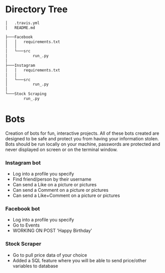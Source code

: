 # Directory Tree

```bash
│   .travis.yml
│   README.md

├───Facebook
│   │   requirements.txt
│   │
│   └───src
│           run_.py
│
├───Instagram
│   │   requirements.txt
│   │
│   └───src
│           run_.py
│
└───Stock Scraping
        run_.py
```
# Bots
Creation of bots for fun, interactive projects. All of these bots created are designed to be safe and protect you from having your information stolen. Bots should be run locally on your machine, passwords are protected and never displayed on screen or on the terminal window.

### Instagram bot
  - Log into a profile you specify
  - Find friend/person by their username
  - Can send a Like on a picture or pictures
  - Can send a Comment on a picture or pictures
  - Can send a Like+Comment on a picture or pictures
### Facebook bot
  - Log into a profile you specify
  - Go to Events
  - WORKING ON POST 'Happy Birthday'
### Stock Scraper
  - Go to pull price data of your choice
  - Added a SQL feature where you will be able to send price/other variables to database


